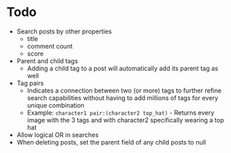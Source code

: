 # Todo

* Search posts by other properties
  * title
  * comment count
  * score
* Parent and child tags
  * Adding a child tag to a post will automatically add its parent tag as well
* Tag pairs
  * Indicates a connection between two (or more) tags to further refine search capabilities without having to add millions of tags for every unique combination
  * Example: `character1 pair:(character2 top_hat)` - Returns every image with the 3 tags and with character2 specifically wearing a top hat
* Allow logical OR in searches
* When deleting posts, set the parent field of any child posts to null
